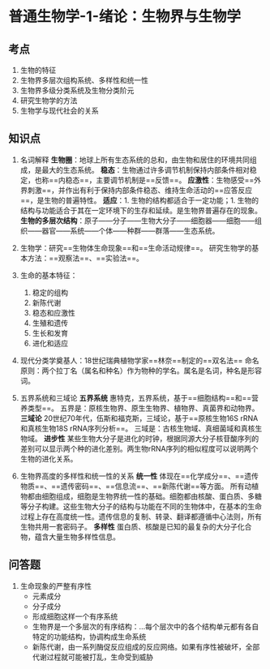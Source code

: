 # 普通生物学-1-绪论：生物界与生物学

## 考点

1. 生物的特征
2. 生物界多层次组构系统、多样性和统一性
3. 生物界多级分类系统及生物分类阶元
4. 研究生物学的方法
5. 生物学与现代社会的关系

## 知识点

1. 名词解释
   **生物圈**：地球上所有生态系统的总和，由生物和居住的环境共同组成，是最大的生态系统。
   **稳态**：生物通过许多调节机制保持内部条件相对稳定，也称==内稳态==，主要调节机制是==反馈==。
   **应激性**：生物感受==外界刺激==，并作出有利于保持内部条件稳态、维持生命活动的==应答反应==，是生物的普遍特性。
   **适应**：1. 生物的结构都适合于一定功能；1. 生物的结构与功能适合于其在一定环境下的生存和延续。是生物界普遍存在的现象。
   **生物的多层次结构**：原子——分子——生物大分子——细胞器——细胞——组织——器官——系统——个体——种群——群落——生态系统。

2. 生物学：研究==生物体生命现象==和==生命活动规律==。
   研究生物学的基本方法：==观察法==、==实验法==。

3. 生命的基本特征：
   1. 稳定的组构
   2. 新陈代谢
   3. 稳态和应激性
   4. 生殖和遗传
   5. 生长和发育
   6. 进化和适应

4. 现代分类学奠基人：18世纪瑞典植物学家==林奈==制定的==双名法==
   命名原则：两个拉丁名（属名和种名）作为物种的学名。属名是名词，种名是形容词。

5. 五界系统和三域论
   **五界系统**
   惠特克，五界系统，基于==细胞结构==和==营养类型==。
   五界是：原核生物界、原生生物界、植物界、真菌界和动物界。
   **三域论**
   20世纪70年代，伍斯和福克斯，三域论，基于==原核生物16S rRNA和真核生物18S rRNA序列分析==。
   三域是：古核生物域、真细菌域和真核生物域。
   **进步性**
   某些生物大分子是进化的时钟，根据同源大分子核苷酸序列的差别可以显示两个种的进化差别。两生物rRNA序列的相似程度可以说明两个生物的进化关系。
   
6. 生物界高度的多样性和统一性的关系
   **统一性**
   体现在==化学成分==、==遗传物质==、==遗传密码==、==信息流==、==新陈代谢==等方面。
   所有动植物都由细胞组成，细胞是生物界统一性的基础。细胞都由核酸、蛋白质、多糖等分子构建。这些生物大分子的结构与功能在不同的生物体中，在基本的生命过程上存在高度统一性。遗传信息的复制、转录、翻译都遵循中心法则，所有生物共用一套密码子。
   **多样性**
   蛋白质、核酸是已知的最复杂的大分子化合物，蕴含大量生物多样性信息。

## 问答题
1. 生命现象的严整有序性
   - 元素成分
   - 分子成分
   - 形成细胞这样一个有序系统
   - 生物界是一个多层次的有序结构：...每个层次中的各个结构单元都有各自特定的功能结构，协调构成生命系统
   - 新陈代谢，由一系列酶促反应组成的反应网络。如果有序性被破坏，全部代谢过程就可能被打乱，生命受到威胁


